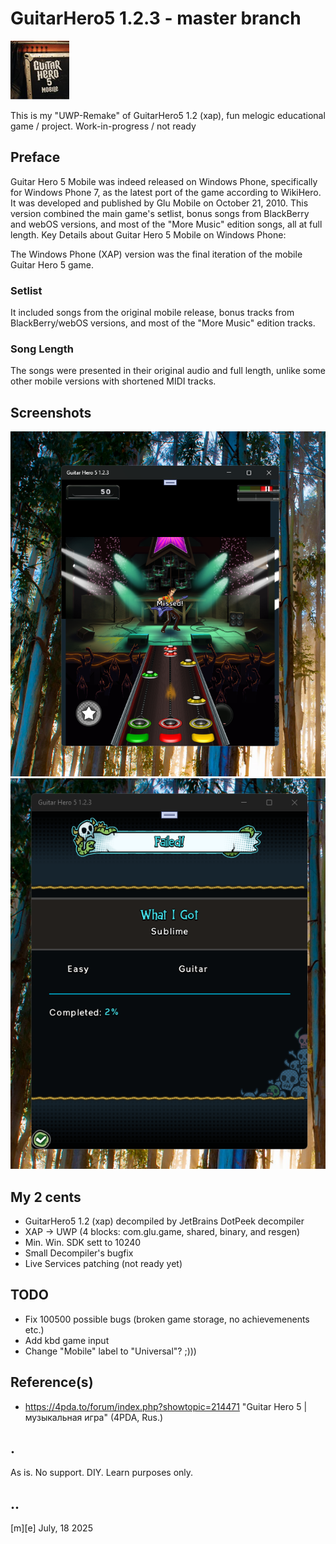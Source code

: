 # GuitarHero5 1.2.3 - master branch 
![Logo](Images/logo.png)

This is my "UWP-Remake" of GuitarHero5 1.2 (xap), fun melogic educational game / project. Work-in-progress / not ready

## Preface
Guitar Hero 5 Mobile was indeed released on Windows Phone, specifically for Windows Phone 7, as the latest port of the game according to WikiHero. It was developed and published by Glu Mobile on October 21, 2010. This version combined the main game's setlist, bonus songs from BlackBerry and webOS versions, and most of the "More Music" edition songs, all at full length. 
Key Details about Guitar Hero 5 Mobile on Windows Phone:

The Windows Phone (XAP) version was the final iteration of the mobile Guitar Hero 5 game. 

### Setlist
It included songs from the original mobile release, bonus tracks from BlackBerry/webOS versions, and most of the "More Music" edition tracks. 

### Song Length
The songs were presented in their original audio and full length, unlike some other mobile versions with shortened MIDI tracks. 

## Screenshots
![Windows 11 Lite](Images/sshot01.png)
![Windows 11 Lite](Images/sshot02.png)

## My 2 cents
- GuitarHero5 1.2 (xap) decompiled by JetBrains DotPeek decompiler
- XAP -> UWP (4 blocks: com.glu.game, shared, binary, and resgen)
- Min. Win. SDK sett to 10240 
- Small Decompiler's bugfix
- Live Services patching (not ready yet) 

## TODO
- Fix 100500 possible bugs (broken game storage, no achievemenents etc.)
- Add kbd game input
- Change "Mobile" label to "Universal"? ;)))

## Reference(s)
- https://4pda.to/forum/index.php?showtopic=214471 "Guitar Hero 5 | музыкальная игра" (4PDA, Rus.) 

## .
As is. No support. DIY. Learn purposes only.

## ..
[m][e] July, 18 2025
